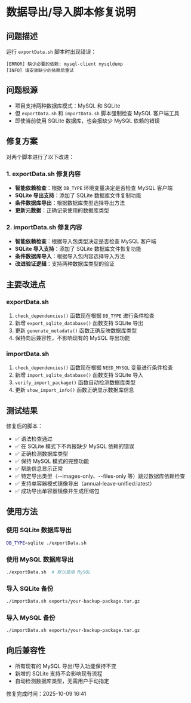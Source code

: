 <!--
 * @Date: 2025-10-09 16:41:24
 * @LastEditors: CZH
 * @LastEditTime: 2025-10-09 16:58:13
 * @FilePath: /lowCode_excel/修复说明.md
-->
# 数据导出/导入脚本修复说明

## 问题描述
运行 `exportData.sh` 脚本时出现错误：
```
[ERROR] 缺少必要的依赖: mysql-client mysqldump
[INFO] 请安装缺少的依赖后重试
```

## 问题根源
- 项目支持两种数据库模式：MySQL 和 SQLite
- 但 `exportData.sh` 和 `importData.sh` 脚本强制检查 MySQL 客户端工具
- 即使当前使用 SQLite 数据库，也会报缺少 MySQL 依赖的错误

## 修复方案
对两个脚本进行了以下改进：

### 1. exportData.sh 修复内容
- **智能依赖检查**：根据 `DB_TYPE` 环境变量决定是否检查 MySQL 客户端
- **SQLite 导出支持**：添加了 SQLite 数据库文件复制功能
- **条件数据库导出**：根据数据库类型选择导出方法
- **更新元数据**：正确记录使用的数据库类型

### 2. importData.sh 修复内容
- **智能依赖检查**：根据导入包类型决定是否检查 MySQL 客户端
- **SQLite 导入支持**：添加了 SQLite 数据库文件恢复功能
- **条件数据库导入**：根据导入包内容选择导入方法
- **改进验证逻辑**：支持两种数据库类型的验证

## 主要改进点

### exportData.sh
1. `check_dependencies()` 函数现在根据 `DB_TYPE` 进行条件检查
2. 新增 `export_sqlite_database()` 函数支持 SQLite 导出
3. 更新 `generate_metadata()` 函数正确反映数据库类型
4. 保持向后兼容性，不影响现有的 MySQL 导出功能

### importData.sh
1. `check_dependencies()` 函数现在根据 `NEED_MYSQL` 变量进行条件检查    
2. 新增 `import_sqlite_database()` 函数支持 SQLite 导入
3. `verify_import_package()` 函数自动检测数据库类型
4. 更新 `show_import_info()` 函数正确显示数据库信息

## 测试结果
修复后的脚本：
- ✅ 语法检查通过
- ✅ 在 SQLite 模式下不再报缺少 MySQL 依赖的错误
- ✅ 正确检测数据库类型
- ✅ 保持 MySQL 模式的完整功能
- ✅ 帮助信息显示正常
- ✅ 特定导出类型（--images-only、--files-only 等）跳过数据库依赖检查
- ✅ 支持单容器模式镜像导出（annual-leave-unified:latest）
- ✅ 成功导出单容器镜像并生成压缩包

## 使用方法

### 使用 SQLite 数据库导出
```bash
DB_TYPE=sqlite ./exportData.sh
```

### 使用 MySQL 数据库导出
```bash
./exportData.sh  # 默认使用 MySQL
```

### 导入 SQLite 备份
```bash
./importData.sh exports/your-backup-package.tar.gz
```

### 导入 MySQL 备份
```bash
./importData.sh exports/your-backup-package.tar.gz
```

## 向后兼容性
- 所有现有的 MySQL 导出/导入功能保持不变
- 新增的 SQLite 支持不会影响现有流程
- 自动检测数据库类型，无需用户手动指定

修复完成时间：2025-10-09 16:41
